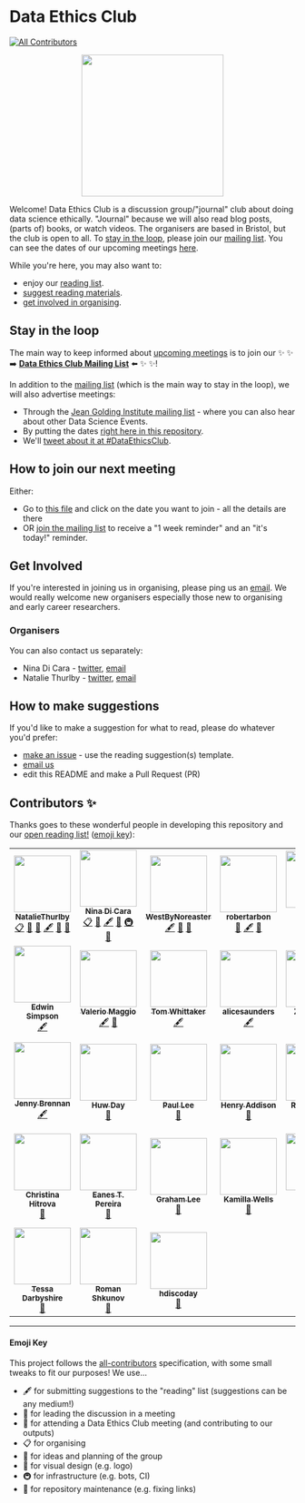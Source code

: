 # Data Ethics Club
<!-- ALL-CONTRIBUTORS-BADGE:START - Do not remove or modify this section -->
[![All Contributors](https://img.shields.io/badge/all_contributors-31-orange.svg?style=flat-square)](#contributors-)
<!-- ALL-CONTRIBUTORS-BADGE:END -->
<p align="center">
  <img height=250 src="logo.png">
</p>

Welcome! Data Ethics Club is a discussion group/"journal" club about doing data science ethically. "Journal" because we will also read blog posts, (parts of) books, or watch videos. The organisers are based in Bristol, but the club is open to all. To [stay in the loop](#stay-in-the-loop), please join our [mailing list](http://eepurl.com/hjkmnX). You can see the dates of our upcoming meetings [here](./MEETINGS.md).

While you're here, you may also want to:
* enjoy our [reading list](./READING-LIST.md).
* [suggest reading materials](#how-to-make-suggestions).
* [get involved in organising](#get-involved).

## Stay in the loop

The main way to keep informed about [upcoming meetings](./MEETINGS.md) is to join our :sparkles: :sparkles: :arrow_right: [**Data Ethics Club Mailing List**](http://eepurl.com/hjkmnX) :arrow_left: :sparkles: :sparkles:!

In addition to the [mailing list](http://eepurl.com/hjkmnX) (which is the main way to stay in the loop), we will also advertise meetings:
- Through the [Jean Golding Institute mailing list](https://www.bristol.ac.uk/golding/join-our-mailing-list/) - where you can also hear about other Data Science Events.
- By putting the dates [right here in this repository](./MEETINGS.md).
- We'll [tweet about it at #DataEthicsClub](https://twitter.com/hashtag/DataEthicsClub?src=hashtag_click).

## How to join our next meeting
Either:
- Go to [this file](./MEETINGS.md) and click on the date you want to join - all the details are there
- OR [join the mailing list](http://eepurl.com/hjkmnX) to receive a "1 week reminder" and an "it's today!" reminder.

## Get Involved
If you're interested in joining us in organising, please ping us an [email](mailto:grp-ethicaldatascience@groups.bristol.ac.uk). We would really welcome new organisers especially those new to organising and early career researchers. 

### Organisers
You can also contact us separately:
- Nina Di Cara - [twitter](https://twitter.com/ninadicara), [email](mailto:nina.dicara@bristol.ac.uk)
- Natalie Thurlby - [twitter](https://twitter.com/StatalieT), [email](mailto:natalie.thurlby@bristol.ac.uk)

## How to make suggestions
If you'd like to make a suggestion for what to read, please do whatever you'd prefer:
* [make an issue](https://github.com/very-good-science/ethical-data-science-journal-club/issues/new/choose) - use the reading suggestion(s) template.
* [email us](mailto:grp-ethicaldatascience@groups.bristol.ac.uk)
* edit this README and make a Pull Request (PR)

## Contributors ✨

Thanks goes to these wonderful people in developing this repository and our [open reading list!](./READING-LIST.md) ([emoji key](#emoji-key)):

<!-- ALL-CONTRIBUTORS-LIST:START - Do not remove or modify this section -->
<!-- prettier-ignore-start -->
<!-- markdownlint-disable -->
<table>
  <tr>
    <td align="center"><a href="https://github.com/NatalieThurlby"><img src="https://avatars1.githubusercontent.com/u/17617308?v=4?s=100" width="100px;" alt=""/><br /><sub><b>NatalieThurlby</b></sub></a><br /><a href="#eventOrganizing-NatalieThurlby" title="Event Organizing">📋</a> <a href="#ideas-NatalieThurlby" title="Ideas, Planning, & Feedback">🤔</a> <a href="#design-NatalieThurlby" title="Design">🎨</a> <a href="#content-NatalieThurlby" title="Content">🖋</a> <a href="#question-NatalieThurlby" title="Answering Questions">💬</a> <a href="#blog-NatalieThurlby" title="Blogposts">📝</a></td>
    <td align="center"><a href="https://github.com/ninadicara"><img src="https://avatars1.githubusercontent.com/u/44364127?v=4?s=100" width="100px;" alt=""/><br /><sub><b>Nina Di Cara</b></sub></a><br /><a href="#eventOrganizing-ninadicara" title="Event Organizing">📋</a> <a href="#ideas-ninadicara" title="Ideas, Planning, & Feedback">🤔</a> <a href="#content-ninadicara" title="Content">🖋</a> <a href="#question-ninadicara" title="Answering Questions">💬</a> <a href="#infra-ninadicara" title="Infrastructure (Hosting, Build-Tools, etc)">🚇</a> <a href="#blog-ninadicara" title="Blogposts">📝</a></td>
    <td align="center"><a href="https://github.com/mtwest2718"><img src="https://avatars2.githubusercontent.com/u/8397376?v=4?s=100" width="100px;" alt=""/><br /><sub><b>WestByNoreaster</b></sub></a><br /><a href="#content-mtwest2718" title="Content">🖋</a> <a href="#question-mtwest2718" title="Answering Questions">💬</a> <a href="#blog-mtwest2718" title="Blogposts">📝</a></td>
    <td align="center"><a href="https://github.com/RobertArbon"><img src="https://avatars0.githubusercontent.com/u/7603520?v=4?s=100" width="100px;" alt=""/><br /><sub><b>robertarbon</b></sub></a><br /><a href="#design-robertarbon" title="Design">🎨</a> <a href="#content-robertarbon" title="Content">🖋</a> <a href="#blog-robertarbon" title="Blogposts">📝</a></td>
    <td align="center"><img src="?s=100" width="100px;" alt=""/><br /><sub><b>Valentina Ragni</b></sub><br /><a href="#content" title="Content">🖋</a></td>
    <td align="center"><a href="http://milliams.com"><img src="https://avatars2.githubusercontent.com/u/61316?v=4?s=100" width="100px;" alt=""/><br /><sub><b>Matt Williams</b></sub></a><br /><a href="#content-milliams" title="Content">🖋</a></td>
    <td align="center"><a href="http://www.bristol.ac.uk/engineering/people/miranda-j-mowbray/overview.html"><img src="?s=100" width="100px;" alt=""/><br /><sub><b>Miranda Mowbray</b></sub></a><br /><a href="#content" title="Content">🖋</a> <a href="#blog" title="Blogposts">📝</a></td>
  </tr>
  <tr>
    <td align="center"><a href="https://www.informatik.tu-darmstadt.de/ukp/ukp_home/staff_ukp/index.en.jsp"><img src="https://avatars1.githubusercontent.com/u/6043987?v=4?s=100" width="100px;" alt=""/><br /><sub><b>Edwin Simpson</b></sub></a><br /><a href="#content-edwinrobots" title="Content">🖋</a></td>
    <td align="center"><a href="http://dynamicgenetics.org"><img src="https://avatars0.githubusercontent.com/u/1908453?v=4?s=100" width="100px;" alt=""/><br /><sub><b>Valerio Maggio</b></sub></a><br /><a href="#content-leriomaggio" title="Content">🖋</a> <a href="#blog-leriomaggio" title="Blogposts">📝</a></td>
    <td align="center"><a href="https://blog.burges-salmon.com/u/102g2vz/tom-whittaker"><img src="https://www.burges-salmon.com/-/media/images/profile-images/tom-whittaker.jpg?s=100" width="100px;" alt=""/><br /><sub><b>Tom Whittaker</b></sub></a><br /><a href="#content" title="Content">🖋</a></td>
    <td align="center"><a href="https://github.com/alicesaunders"><img src="https://avatars.githubusercontent.com/u/75491236?v=4?s=100" width="100px;" alt=""/><br /><sub><b>alicesaunders</b></sub></a><br /><a href="#content-alicesaunders" title="Content">🖋</a></td>
    <td align="center"><a href="https://philosopher-analyst.netlify.app/"><img src="https://avatars.githubusercontent.com/u/39963221?v=4?s=100" width="100px;" alt=""/><br /><sub><b>Zoë Turner</b></sub></a><br /><a href="#content-Lextuga007" title="Content">🖋</a> <a href="#maintenance-Lextuga007" title="Maintenance">🚧</a> <a href="#blog-Lextuga007" title="Blogposts">📝</a></td>
    <td align="center"><a href="https://github.com/orchid00"><img src="https://avatars.githubusercontent.com/u/9795785?v=4?s=100" width="100px;" alt=""/><br /><sub><b>Paula Andrea Martinez</b></sub></a><br /><a href="#content-orchid00" title="Content">🖋</a> <a href="#maintenance-orchid00" title="Maintenance">🚧</a> <a href="#blog-orchid00" title="Blogposts">📝</a></td>
    <td align="center"><a href="https://github.com/vairylein"><img src="https://avatars.githubusercontent.com/u/1439220?v=4?s=100" width="100px;" alt=""/><br /><sub><b>Vanessa Hanschke</b></sub></a><br /><a href="#content-vairylein" title="Content">🖋</a> <a href="#blog-vairylein" title="Blogposts">📝</a> <a href="#question-vairylein" title="Answering Questions">💬</a></td>
  </tr>
  <tr>
    <td align="center"><a href="http://jennybrennan.com"><img src="https://avatars.githubusercontent.com/u/7014476?v=4?s=100" width="100px;" alt=""/><br /><sub><b>Jenny Brennan</b></sub></a><br /><a href="#content-JennyBrennan" title="Content">🖋</a></td>
    <td align="center"><a href="https://twitter.com/disco_huw"><img src="?s=100" width="100px;" alt=""/><br /><sub><b>Huw Day</b></sub></a><br /><a href="#blog" title="Blogposts">📝</a></td>
    <td align="center"><a href="https://senseoffairness.blog/"><img src="?s=100" width="100px;" alt=""/><br /><sub><b>Paul Lee</b></sub></a><br /><a href="#blog" title="Blogposts">📝</a></td>
    <td align="center"><a href="https://github.com/henryaddison"><img src="https://avatars.githubusercontent.com/u/49613?v=4?s=100" width="100px;" alt=""/><br /><sub><b>Henry Addison</b></sub></a><br /><a href="#blog-henryaddison" title="Blogposts">📝</a></td>
    <td align="center"><a href="https://github.com/daslerr"><img src="https://avatars.githubusercontent.com/u/3181623?v=4?s=100" width="100px;" alt=""/><br /><sub><b>Robin Dasler</b></sub></a><br /><a href="#blog-daslerr" title="Blogposts">📝</a></td>
    <td align="center"><a href="https://github.com/fuyu00"><img src="https://avatars.githubusercontent.com/u/45471612?v=4?s=100" width="100px;" alt=""/><br /><sub><b>Adriano Winterton</b></sub></a><br /><a href="#blog-fuyu00" title="Blogposts">📝</a></td>
    <td align="center"><a href="https://github.com/altanner"><img src="https://avatars.githubusercontent.com/u/8190834?v=4?s=100" width="100px;" alt=""/><br /><sub><b>Al Tanner</b></sub></a><br /><a href="#ideas-altanner" title="Ideas, Planning, & Feedback">🤔</a> <a href="#blog-altanner" title="Blogposts">📝</a></td>
  </tr>
  <tr>
    <td align="center"><a href="https://www.mcts.tum.de/en/people/christina-hitrova/"><img src="?s=100" width="100px;" alt=""/><br /><sub><b>Christina Hitrova</b></sub></a><br /><a href="#blog" title="Blogposts">📝</a></td>
    <td align="center"><a href="https://www.linkedin.com/in/eanes-pereira-987580111/"><img src="?s=100" width="100px;" alt=""/><br /><sub><b>Eanes T. Pereira</b></sub></a><br /><a href="#blog" title="Blogposts">📝</a></td>
    <td align="center"><a href="https://github.com/iamleeg"><img src="https://avatars.githubusercontent.com/u/237254?v=4?s=100" width="100px;" alt=""/><br /><sub><b>Graham Lee</b></sub></a><br /><a href="#blog-iamleeg" title="Blogposts">📝</a></td>
    <td align="center"><a href="https://www.linkedin.com/in/kamilla-wells/"><img src="?s=100" width="100px;" alt=""/><br /><sub><b>Kamilla Wells</b></sub></a><br /><a href="#blog" title="Blogposts">📝</a></td>
    <td align="center"><a href="https://jcussens.github.io/"><img src="https://avatars.githubusercontent.com/u/72010003?v=4?s=100" width="100px;" alt=""/><br /><sub><b>James Cussens</b></sub></a><br /><a href="#blog-jcussens" title="Blogposts">📝</a></td>
    <td align="center"><a href="https://twitter.com/Ola_Michalec"><img src="?s=100" width="100px;" alt=""/><br /><sub><b>Ola Michalec</b></sub></a><br /><a href="#blog" title="Blogposts">📝</a></td>
    <td align="center"><a href="https://research-information.bris.ac.uk/en/persons/sergio-araujo-estrada"><img src="?s=100" width="100px;" alt=""/><br /><sub><b>Sergio A. Araujo-Estrada</b></sub></a><br /><a href="#blog" title="Blogposts">📝</a></td>
  </tr>
  <tr>
    <td align="center"><a href="https://twitter.com/TessaDarbyshire"><img src="?s=100" width="100px;" alt=""/><br /><sub><b>Tessa Darbyshire</b></sub></a><br /><a href="#blog" title="Blogposts">📝</a></td>
    <td align="center"><img src="?s=100" width="100px;" alt=""/><br /><sub><b>Roman Shkunov</b></sub><br /><a href="#blog" title="Blogposts">📝</a></td>
    <td align="center"><a href="https://github.com/HDiscoDay"><img src="https://avatars.githubusercontent.com/u/85741581?v=4?s=100" width="100px;" alt=""/><br /><sub><b>hdiscoday</b></sub></a><br /><a href="#blog-hdiscoday" title="Blogposts">📝</a></td>
  </tr>
</table>

<!-- markdownlint-restore -->
<!-- prettier-ignore-end -->

<!-- ALL-CONTRIBUTORS-LIST:END -->

---
#### Emoji Key
This project follows the [all-contributors](https://github.com/all-contributors/all-contributors) specification, with some small tweaks to fit our purposes!  We use...  
+ 🖋  for submitting suggestions to the "reading" list (suggestions can be any medium!)
+ 💬  for leading the discussion in a meeting  
+ 📝  for attending a Data Ethics Club meeting (and contributing to our outputs)
+ 📋  for organising  
+ 🤔  for ideas and planning of the group
+ 🎨  for visual design (e.g. logo)
+ 🚇  for infrastructure (e.g. bots, CI)
+ 🚧  for repository maintenance (e.g. fixing links)

